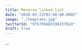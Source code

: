 ```yaml
---
title: Reverse linked list
date: "2018-03-22T03:00:00.000Z"
image: "./template.jpg"
twitterId: "975799665198157824"
draft: true
---
```


...

